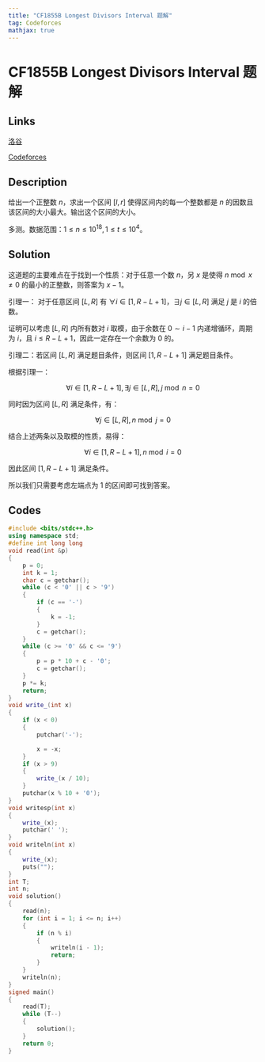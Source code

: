 ```yaml
---
title: "CF1855B Longest Divisors Interval 题解"
tag: Codeforces
mathjax: true
---
```


# CF1855B Longest Divisors Interval 题解

<!-- more -->


## Links

[洛谷](https://www.luogu.com.cn/problem/CF1855B)

[Codeforces](https://codeforces.com/problemset/problem/1855/B)

## Description

给出一个正整数 $n$，求出一个区间 $[l,r]$ 使得区间内的每一个整数都是 $n$ 的因数且该区间的大小最大。输出这个区间的大小。

多测。数据范围：$1 \leq n \leq 10^{18}, 1 \leq t \leq 10^4$。


## Solution

这道题的主要难点在于找到一个性质：对于任意一个数 $n$，另 $x$ 是使得 $n \bmod x \ne 0$ 的最小的正整数，则答案为 $x - 1$。

引理一： 对于任意区间 $[L,R]$ 有 $\forall i \in [1,R - L + 1]$，$\exists j \in [L,R]$ 满足 $j$ 是 $i$ 的倍数。

证明可以考虑 $[L,R]$ 内所有数对 $i$ 取模，由于余数在 $0 \sim i- 1$ 内递增循环，周期为 $i$，且 $i \leq R - L + 1$，因此一定存在一个余数为 $0$ 的。

引理二：若区间 $[L,R]$ 满足题目条件，则区间 $[1,R - L + 1]$ 满足题目条件。

根据引理一：

$$\forall i \in [1,R - L + 1] , \exists j \in [L,R], j \bmod n = 0$$

同时因为区间 $[L,R]$ 满足条件，有：

$$\forall j \in [L,R],n \bmod j = 0$$

结合上述两条以及取模的性质，易得：

$$\forall i \in [1,R - L + 1],n \bmod i = 0$$

因此区间 $[1,R - L + 1]$ 满足条件。

所以我们只需要考虑左端点为 $1$ 的区间即可找到答案。

## Codes

```cpp
#include <bits/stdc++.h>
using namespace std;
#define int long long
void read(int &p)
{
    p = 0;
    int k = 1;
    char c = getchar();
    while (c < '0' || c > '9')
    {
        if (c == '-')
        {
            k = -1;
        }
        c = getchar();
    }
    while (c >= '0' && c <= '9')
    {
        p = p * 10 + c - '0';
        c = getchar();
    }
    p *= k;
    return;
}
void write_(int x)
{
    if (x < 0)
    {
        putchar('-');

        x = -x;
    }
    if (x > 9)
    {
        write_(x / 10);
    }
    putchar(x % 10 + '0');
}
void writesp(int x)
{
    write_(x);
    putchar(' ');
}
void writeln(int x)
{
    write_(x);
    puts("");
}
int T;
int n;
void solution()
{
    read(n);
    for (int i = 1; i <= n; i++)
    {
        if (n % i)
        {
            writeln(i - 1);
            return;
        }
    }
    writeln(n);
}
signed main()
{
    read(T);
    while (T--)
    {
        solution();
    }
    return 0;
}
```